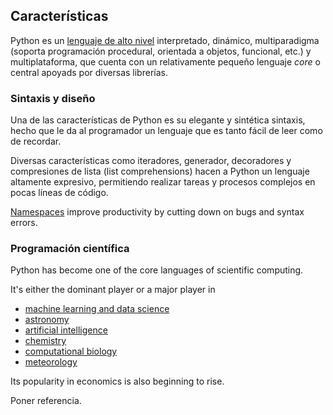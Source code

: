 ## Características

Python es un [lenguaje de alto nivel](https://es.wikipedia.org/wiki/Lenguaje_de_alto_nivel) interpretado, dinámico, multiparadigma (soporta programación procedural, orientada a objetos, funcional, etc.) y multiplataforma, que cuenta con un relativamente pequeño lenguaje *core* o central apoyads por diversas librerías.



### Sintaxis y diseño

Una de las características de Python es su elegante y sintética sintaxis, hecho que le da al programador un lenguaje que es tanto fácil de leer como de recordar. 

Diversas características como iteradores, generador, decoradores y compresiones de lista (list comprehensions) hacen a Python un lenguaje altamente expresivo, permitiendo realizar tareas y procesos complejos en pocas líneas de código. 


[Namespaces](https://en.wikipedia.org/wiki/Namespace) improve
productivity by cutting down on bugs and syntax errors.

### Programación científica


Python has become one of the core languages of scientific computing.

It\'s either the dominant player or a major player in

-   [machine learning and data science](http://scikit-learn.org/stable/)
-   [astronomy](http://www.astropy.org/)
-   [artificial intelligence](https://wiki.python.org/moin/PythonForArtificialIntelligence)
-   [chemistry](http://chemlab.github.io/chemlab/)
-   [computational biology](http://biopython.org/wiki/Main_Page)
-   [meteorology](https://pypi.org/project/meteorology/)

Its popularity in economics is also beginning to rise.

Poner referencia.